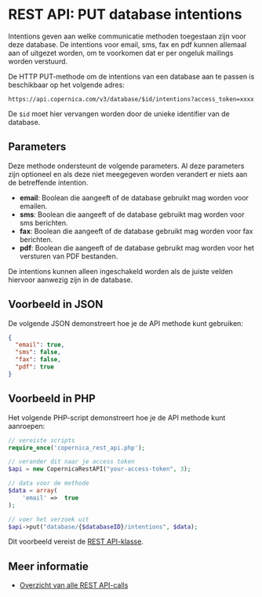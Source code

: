 # REST API: PUT database intentions

Intentions geven aan welke communicatie methoden toegestaan zijn voor deze 
database. De intentions voor email, sms, fax en pdf kunnen allemaal aan of 
uitgezet worden, om te voorkomen dat er per ongeluk mailings worden verstuurd.

De HTTP PUT-methode om de intentions van een database aan te passen 
is beschikbaar op het volgende adres:

`https://api.copernica.com/v3/database/$id/intentions?access_token=xxxx`

De `$id` moet hier vervangen worden door de unieke identifier van de database. 

## Parameters

Deze methode ondersteunt de volgende parameters. Al deze parameters zijn 
optioneel en als deze niet meegegeven worden verandert er niets aan de 
betreffende intention.

* **email**: Boolean die aangeeft of de database gebruikt mag worden 
voor emailen.
* **sms**: Boolean die aangeeft of de database gebruikt mag worden 
voor sms berichten.
* **fax**: Boolean die aangeeft of de database gebruikt mag worden 
voor fax berichten.
* **pdf**: Boolean die aangeeft of de database gebruikt mag worden 
voor het versturen van PDF bestanden.

De intentions kunnen alleen ingeschakeld worden als de juiste velden hiervoor 
aanwezig zijn in de database.

## Voorbeeld in JSON

De volgende JSON demonstreert hoe je de API methode kunt gebruiken:

```json
{
  "email": true,
  "sms": false,
  "fax": false,
  "pdf": true
}
```

## Voorbeeld in PHP

Het volgende PHP-script demonstreert hoe je de API methode kunt aanroepen:

```php
// vereiste scripts
require_once('copernica_rest_api.php');

// verander dit naar je access token
$api = new CopernicaRestAPI("your-access-token", 3);

// data voor de methode
$data = array(
    'email' =>  true
);

// voer het verzoek uit
$api->put("database/{$databaseID}/intentions", $data);
```

Dit voorbeeld vereist de [REST API-klasse](rest-php).

## Meer informatie

* [Overzicht van alle REST API-calls](./rest-api)
